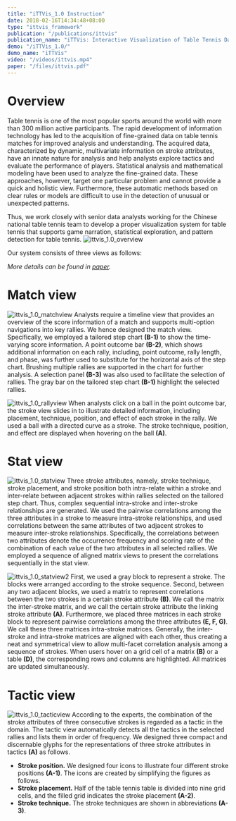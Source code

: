 ```yaml
---
title: "iTTVis_1.0 Instruction"
date: 2018-02-16T14:34:48+08:00
type: "ittvis_framework"
publication: "/publications/ittvis"
publication_name: "iTTVis: Interactive Visualization of Table Tennis Data"
demo: "/iTTVis_1.0/"
demo_name: "iTTVis"
video: "/videos/ittvis.mp4"
paper: "/files/ittvis.pdf"
---
```

# Overview
Table tennis is one of the most popular sports around the world with more than 300 million active participants. The rapid development of information technology has led to the acquisition of fine-grained data on table tennis matches for improved analysis and understanding. The acquired data, characterized by dynamic, multivariate information on stroke attributes, have an innate nature for analysis and help analysts explore tactics and evaluate the performance of players. Statistical analysis and mathematical modeling have been used to analyze the fine-grained data. These approaches, however, target one particular problem and cannot provide a quick and holistic view. Furthermore, these automatic methods based on clear rules or models are difficult to use in the detection of unusual or unexpected patterns.

Thus, we work closely with senior data analysts working for the Chinese national table tennis team to develop a proper visualization system for table tennis that supports game narration, statistical exploration, and pattern detection for table tennis.
![ittvis_1.0_overview](/images/ittvis_framework/ittvis_1.0_overview.jpg)

Our system consists of three views as follows:

_More details can be found in [paper](/files/ittvis.pdf)._

# Match view
![ittvis_1.0_matchview](/images/ittvis_framework/ittvis_1.0_matchview.jpg)
Analysts require a timeline view that provides an overview of the score information of a match and supports multi-option navigations into key rallies.
We hence designed the match view. Specifically, we employed a tailored step chart **(B-1)** to show the time-varying score information. A point outcome bar **(B-2)**, which shows additional information on each rally, including, point outcome, rally length, and phase, was further used to substitute for the horizontal axis of the step chart. Brushing multiple rallies are supported in the chart for further analysis. A selection panel **(B-3)** was also used to facilitate the selection of rallies. The gray bar on the tailored step chart **(B-1)** highlight the selected rallies.

![ittvis_1.0_rallyview](/images/ittvis_framework/ittvis_1.0_rallyview.jpg)
When analysts click on a ball in the point outcome bar, the stroke view slides in to illustrate detailed information, including placement, technique, position, and effect of each stroke in the rally. We used a ball with a directed curve as a stroke. The stroke technique, position, and effect are displayed when hovering on the ball **(A)**.

# Stat view
![ittvis_1.0_statview](/images/ittvis_framework/ittvis_1.0_statview.jpg)
Three stroke attributes, namely, stroke technique, stroke placement, and stroke position both intra-relate within a stroke and inter-relate between adjacent strokes within rallies selected on the tailored step chart. Thus, complex sequential intra-stroke and inter-stroke relationships are generated. We used the pairwise correlations among the three attributes in a stroke to measure intra-stroke relationships, and used correlations between the same attributes of two adjacent strokes to measure inter-stroke relationships. Specifically, the correlations between two attributes denote the occurrence frequency and scoring rate of the combination of each value of the two attributes in all selected rallies.
We employed a sequence of aligned matrix views to present the correlations sequentially in the stat view.

![ittvis_1.0_statview2](/images/ittvis_framework/ittvis_1.0_statview2.jpg)
First, we used a gray block to represent a stroke. The blocks were arranged according to the stroke sequence. Second, between any two adjacent blocks, we used a matrix to represent correlations between the two strokes in a certain stroke attribute **(B)**. We call the matrix the inter-stroke matrix, and we call the certain stroke attribute the linking stroke attribute **(A)**. Furthermore, we placed three matrices in each stroke block to represent pairwise correlations among the three attributes **(E, F, G)**. We call these three matrices intra-stroke matrices. Generally, the inter-stroke and intra-stroke matrices are aligned with each other, thus creating a neat and symmetrical view to allow multi-facet correlation analysis among a sequence of strokes.
When users hover on a grid cell of a matrix **(B)** or a table **(D)**, the corresponding rows and columns are highlighted. All matrices are updated simultaneously.

# Tactic view
![ittvis_1.0_tacticview](/images/ittvis_framework/ittvis_1.0_tacticview.jpg)
According to the experts, the combination of the stroke attributes of three consecutive strokes is regarded as a tactic in the domain. The tactic view automatically detects all the tactics in the selected rallies and lists them in order of frequency. We designed three compact and discernable glyphs for the representations of three stroke attributes in tactics **(A)** as follows.

- **Stroke position.** We designed four icons to illustrate four different stroke positions **(A-1)**. The icons are created by simplifying the figures as follows.
-  **Stroke placement.** Half of the table tennis table is divided into nine grid cells, and the filled grid indicates the stroke placement **(A-2)**.
- **Stroke technique.** The stroke techniques are shown in abbreviations **(A-3)**.
